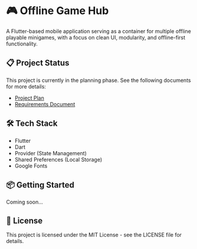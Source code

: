# 🎮 Offline Game Hub

A Flutter-based mobile application serving as a container for multiple offline playable minigames, with a focus on clean UI, modularity, and offline-first functionality.

## 📋 Project Status

This project is currently in the planning phase. See the following documents for more details:
- [Project Plan](project_plan.md)
- [Requirements Document](OfflineGames.md)

## 🛠 Tech Stack

- Flutter
- Dart
- Provider (State Management)
- Shared Preferences (Local Storage)
- Google Fonts

## 📦 Getting Started

Coming soon...

## 📝 License

This project is licensed under the MIT License - see the LICENSE file for details. 